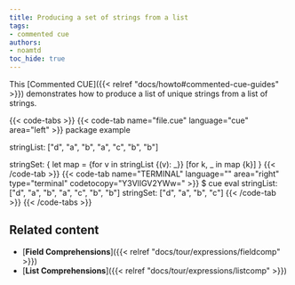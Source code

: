 ```yaml
---
title: Producing a set of strings from a list
tags:
- commented cue
authors:
- noamtd
toc_hide: true
---
```


This [Commented CUE]({{< relref "docs/howto#commented-cue-guides" >}})
demonstrates how to produce a list of unique strings from a list of strings.

{{< code-tabs >}}
{{< code-tab name="file.cue" language="cue" area="left" >}}
package example

stringList: ["d", "a", "b", "a", "c", "b", "b"]

stringSet: {
	let map = {for v in stringList {(v): _}}
	[for k, _ in map {k}]
}
{{< /code-tab >}}
{{< code-tab name="TERMINAL" language="" area="right" type="terminal" codetocopy="Y3VlIGV2YWw=" >}}
$ cue eval
stringList: ["d", "a", "b", "a", "c", "b", "b"]
stringSet: ["d", "a", "b", "c"]
{{< /code-tab >}}
{{< /code-tabs >}}

## Related content

- [**Field Comprehensions**]({{< relref "docs/tour/expressions/fieldcomp" >}})
- [**List Comprehensions**]({{< relref "docs/tour/expressions/listcomp" >}})